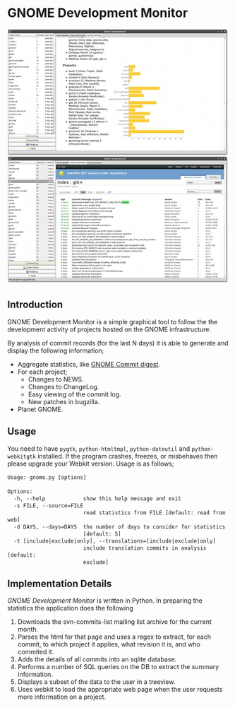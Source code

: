 GNOME Development Monitor
=========================
![Screenshot](http://github.com/nzjrs/gnome-development-monitor/raw/master/screenshot.jpg)

Introduction
------------
GNOME Development Monitor is a simple graphical tool to follow the the development activity of projects hosted on the GNOME infrastructure.

By analysis of commit records (for the last N days) it is able to generate and display the following information;

* Aggregate statistics, like [GNOME Commit digest]("http://blogs.gnome.org/commitdigest/").
* For each project;
  * Changes to NEWS.
  * Changes to ChangeLog.
  * Easy viewing of the commit log.
  * New patches in bugzilla.
* Planet GNOME.

Usage
------
You need to have `pygtk`, `python-htmltmpl`, `python-dateutil` and `python-webkitgtk` installed. If the program crashes, freezes, or misbehaves then please upgrade your Webkit version. Usage is as follows;

    Usage: gnome.py [options]

    Options:
      -h, --help            show this help message and exit
      -s FILE, --source=FILE
                            read statistics from FILE [default: read from web]
      -d DAYS, --days=DAYS  the number of days to consider for statistics
                            [default: 5]
      -t [include|exclude|only], --translations=[include|exclude|only]
                            include translation commits in analysis [default:
                            exclude]

Implementation Details
-----------------------
*GNOME Development Monitor* is written in Python. In preparing the statistics the application does the following

1. Downloads the svn-commits-list mailing list archive for the current month.
2. Parses the html for that page and uses a regex to extract, for each commit, to which project it applies, what revision it is, and who commited it.
3. Adds the details of all commits into an sqlite database.
4. Performs a number of SQL queries on the DB to extract the summary information.
5. Displays a subset of the data to the user in a treeview.
6. Uses webkit to load the appropriate web page when the user requests more information on a project.




